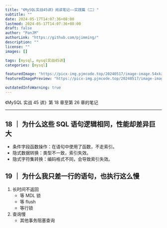 ```yaml
---
title: "《MySQL实战45讲》阅读笔记——实践篇（二）"
subtitle: ""
date: 2024-05-17T14:07:36+08:00
lastmod: 2024-05-17T14:07:36+08:00
draft: false
author: "PanJM"
authorLink: "https://github.com/pjimming/"
description: ""
license: ""
images: []

tags: [mysql, mysql实战45讲]
categories: [mysql]

featuredImage: "https://picx-img.pjmcode.top/20240517/image-image.54xkzk6rwi.webp"
featuredImagePreview: "https://picx-img.pjmcode.top/20240517/image-image.54xkzk6rwi.webp"

outdatedInfoWarning: true
---
```


《MySQL 实战 45 讲》第 18 章至第 26 章的笔记

<!--more-->

---

## 18 ｜ 为什么这些 SQL 语句逻辑相同，性能却差异巨大

- 条件字段函数操作：在语句中使用了函数，不走索引。
- 隐式数据转换：类型不一致，索引失效。
- 隐式字符集转换：编码格式不同，会导致索引失效。

## 19 ｜ 为什么我只差一行的语句，也执行这么慢

1. 长时间不返回
   - 等 MDL 锁
   - 等 flush
   - 等行锁
2. 查询慢
   - 其他事务阻塞查询
